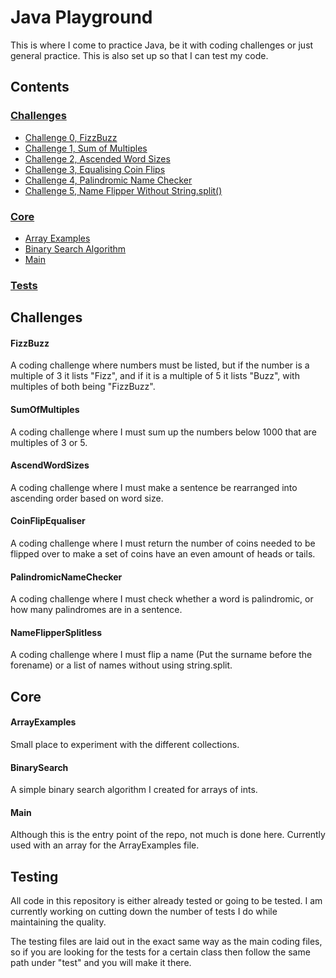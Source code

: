 # Java Playground

This is where I come to practice Java, be it with coding challenges or just general practice. This is also set up so that I can test my code.

## Contents
### [Challenges](#challenges)
* [Challenge 0, FizzBuzz](#fizzbuzz)
* [Challenge 1, Sum of Multiples](#SumOfMultiples)
* [Challenge 2, Ascended Word Sizes](#AscendWordSizes)
* [Challenge 3, Equalising Coin Flips](#CoinFlipEqualiser)
* [Challenge 4, Palindromic Name Checker](#PalindromicNameChecker)
* [Challenge 5, Name Flipper Without String.split()](#NameFlipperSplitless)

### [Core](#core)
* [Array Examples](#arrayexamples)
* [Binary Search Algorithm](#binarysearch)
* [Main](#main)

### [Tests](#testing)



## Challenges
#### FizzBuzz
A coding challenge where numbers must be listed, but if the number is a multiple of 3 it lists "Fizz", and if it is a multiple of 5 it lists "Buzz", with multiples of both being "FizzBuzz".
#### SumOfMultiples
A coding challenge where I must sum up the numbers below 1000 that are multiples of 3 or 5.
#### AscendWordSizes
A coding challenge where I must make a sentence be rearranged into ascending order based on word size.
#### CoinFlipEqualiser
A coding challenge where I must return the number of coins needed to be flipped over to make a set of coins have an even amount of heads or tails.
#### PalindromicNameChecker
A coding challenge where I must check whether a word is palindromic, or how many palindromes are in a sentence.
#### NameFlipperSplitless
A coding challenge where I must flip a name (Put the surname before the forename) or a list of names without using string.split.


## Core
#### ArrayExamples
Small place to experiment with the different collections.
#### BinarySearch
A simple binary search algorithm I created for arrays of ints.
#### Main
Although this is the entry point of the repo, not much is done here. Currently used with an array for the ArrayExamples file.


## Testing
All code in this repository is either already tested or going to be tested. I am currently working on cutting down the number of tests I do while maintaining the quality.

The testing files are laid out in the exact same way as the main coding files, so if you are looking for the tests for a certain class then follow the same path under "test" and you will make it there.